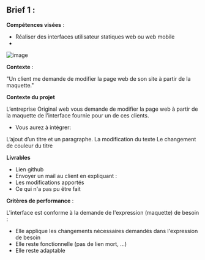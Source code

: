 
## Brief 1 :
**Compétences visées** : 
- Réaliser des interfaces utilisateur statiques web ou web mobile
- 
![image](https://github.com/JMUPPYX/Brief-1-DrugStore/assets/148784893/a531155b-d9c2-41cf-b29c-5b19955b40a7)


**Contexte** :

"Un client me demande de modifier la page web de son site à partir de la maquette."

**Contexte du projet**

L’entreprise Original web vous demande de modifier la page web à partir de la maquette de l’interface fournie pour un de ces clients. 
- Vous aurez à intégrer:

L’ajout d’un titre et un paragraphe. La modification du texte Le changement de couleur du titre

**Livrables**
- Lien github
- Envoyer un mail au client en expliquant :
- Les modifications apportés 
- Ce qui n'a pas pu être fait

**Critères de performance** :

 L'interface est conforme à la demande de l'expression (maquette) de besoin :
- Elle applique les changements nécessaires demandés dans l'expression de besoin
- Elle reste fonctionnelle (pas de lien mort, ...)
- Elle reste adaptable

